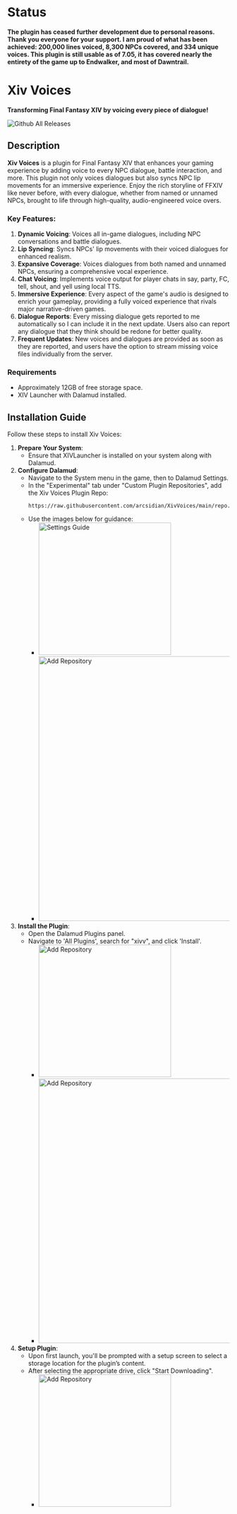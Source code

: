 # Status

**The plugin has ceased further development due to personal reasons. Thank you everyone for your support. I am proud of what has been achieved: 200,000 lines voiced, 8,300 NPCs covered, and 334 unique voices. This plugin is still usable as of 7.05, it has covered nearly the entirety of the game up to Endwalker, and most of Dawntrail.**

# Xiv Voices

**Transforming Final Fantasy XIV by voicing every piece of dialogue!**

![Github All Releases](https://img.shields.io/github/downloads/arcsidian/XivVoices/total.svg)

## Description

**Xiv Voices** is a plugin for Final Fantasy XIV that enhances your gaming experience by adding voice to every NPC dialogue, battle interaction, and more. This plugin not only voices dialogues but also syncs NPC lip movements for an immersive experience. Enjoy the rich storyline of FFXIV like never before, with every dialogue, whether from named or unnamed NPCs, brought to life through high-quality, audio-engineered voice overs.

### Key Features:

1. **Dynamic Voicing**: Voices all in-game dialogues, including NPC conversations and battle dialogues.
2. **Lip Syncing**: Syncs NPCs' lip movements with their voiced dialogues for enhanced realism.
3. **Expansive Coverage**: Voices dialogues from both named and unnamed NPCs, ensuring a comprehensive vocal experience.
4. **Chat Voicing**: Implements voice output for player chats in say, party, FC, tell, shout, and yell using local TTS.
5. **Immersive Experience**: Every aspect of the game's audio is designed to enrich your gameplay, providing a fully voiced experience that rivals major narrative-driven games.
6. **Dialogue Reports**: Every missing dialogue gets reported to me automatically so I can include it in the next update. Users also can report any dialogue that they think should be redone for better quality.
7. **Frequent Updates**: New voices and dialogues are provided as soon as they are reported, and users have the option to stream missing voice files individually from the server.

### Requirements

- Approximately 12GB of free storage space.
- XIV Launcher with Dalamud installed.

## Installation Guide

Follow these steps to install Xiv Voices:

1. **Prepare Your System**:
   - Ensure that XIVLauncher is installed on your system along with Dalamud.
2. **Configure Dalamud**:
   - Navigate to the System menu in the game, then to Dalamud Settings.
   - In the "Experimental" tab under "Custom Plugin Repositories", add the Xiv Voices Plugin Repo:
     ```
     https://raw.githubusercontent.com/arcsidian/XivVoices/main/repo.json
     ```
   - Use the images below for guidance:
     - <img src="https://arcsidian.com/xivv/images/01.png" alt="Settings Guide" width="300"/>
     - <img src="https://arcsidian.com/xivv/images/02.png" alt="Add Repository" width="600"/>
3. **Install the Plugin**:
   - Open the Dalamud Plugins panel.
   - Navigate to 'All Plugins', search for "xivv", and click 'Install'.
     - <img src="https://arcsidian.com/xivv/images/03.png" alt="Add Repository" width="300"/>
     - <img src="https://arcsidian.com/xivv/images/04.png" alt="Add Repository" width="600"/>
4. **Setup Plugin**:
   - Upon first launch, you'll be prompted with a setup screen to select a storage location for the plugin’s content.
   - After selecting the appropriate drive, click "Start Downloading".
     - <img src="https://arcsidian.com/xivv/images/05.png" alt="Add Repository" width="300"/>
